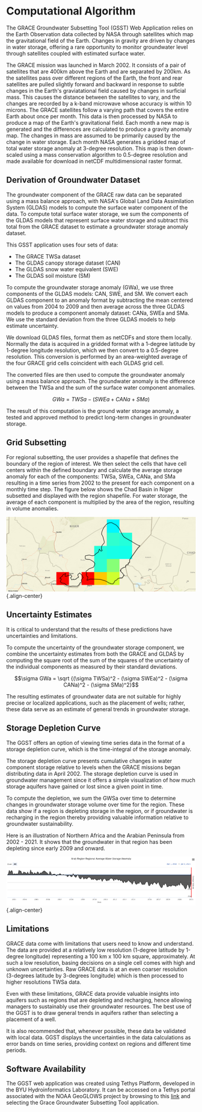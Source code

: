 
# **Computational Algorithm**

The GRACE Groundwater Subsetting Tool (GSST) Web Application relies on
the Earth Observation data collected by NASA through satellites which
map the gravitational field of the Earth. Changes in gravity are driven
by changes in water storage, offering a rare opportunity to monitor
groundwater level through satellites coupled with estimated surface
water.

The GRACE mission was launched in March 2002. It consists of a pair of
satellites that are 400km above the Earth and are separated by 200km. As
the satellites pass over different regions of the Earth, the front and
rear satellites are pulled slightly forward and backward in response to
subtle changes in the Earth\'s graviatational field caused by changes in
surficial mass. This causes the distance between the satellites to vary,
and the changes are recorded by a k-band microwave whose accuracy is
within 10 microns. The GRACE satellites follow a varying path that
covers the entire Earth about once per month. This data is then
processed by NASA to produce a map of the Earth\'s gravitational field.
Each month a new map is generated and the differences are calculated to
produce a gravity anomaly map. The changes in mass are assumed to be
primarily caused by the change in water storage. Each month NASA
generates a gridded map of total water storage anomaly at 3-degree
resolution. This map is then down-scaled using a mass conservation
algorithm to 0.5-degree resolution and made available for download in
netCDF multidimensional raster format.

## **Derivation of Groundwater Dataset**

The groundwater component of the GRACE raw data can be separated using a
mass balance approach, with NASA's Global Land Data Assimilation System
(GLDAS) models to compute the surface water component of the data. To
compute total surface water storage, we sum the components of the GLDAS
models that represent surface water storage and subtract this total from
the GRACE dataset to estimate a groundwater storage anomaly dataset.

This GSST application uses four sets of data:

-   The GRACE TWSa dataset
-   The GLDAS canopy storage dataset (CAN)
-   The GLDAS snow water equivalent (SWE)
-   The GLDAS soil moisture (SM)

To compute the groundwater storage anomaly (GWa), we use three
components of the GLDAS models: CAN, SWE, and SM. We convert each GLDAS
component to an anomaly format by subtracting the mean centered on
values from 2004 to 2009 and then average across the three GLDAS models
to produce a component anomaly dataset: CANa, SWEa and SMa. We use the
standard deviation from the three GLDAS models to help estimate
uncertainty.

We download GLDAS files, format them as netCDFs and store them locally.
Normally the data is acquired in a gridded format with a 1-degree
latitude by 1-degree longitude resolution, which we then convert to a
0.5-degree resolution. This conversion is performed by an area-weighted
average of the four GRACE grid cells coincident with each GLDAS grid
cell.

The converted files are then used to compute the groundwater anomaly
using a mass balance approach. The groundwater anomaly is the difference
between the TWSa and the sum of the surface water component anomalies.

$$GWa =  TWSa - (SWEa+ CANa+ SMa)$$

The result of this computation is the ground water storage anomaly, a
tested and approved method to predict long-term changes in groundwater
storage.

## **Grid Subsetting**

For regional subsetting, the user provides a shapefile that defines the
boundary of the region of interest. We then select the cells that have
cell centers within the defined boundary and calculate the average
storage anomaly for each of the components: TWSa, SWEa, CANa, and SMa
resulting in a time series from 2002 to the present for each component
on a monthly time step. The figure below shows the Chad Basin in Niger
subsetted and displayed with the region shapefile. For water storage,
the average of each component is multiplied by the area of the region,
resulting in volume anomalies.

![image](../docs_rst/source/images-algorithm/examplesubsettedregion.png){.align-center}

## **Uncertainty Estimates**

It is critical to understand that the results of these predictions have
uncertainties and limitations.

To compute the uncertainty of the groundwater storage component, we
combine the uncertainty estimates from both the GRACE and GLDAS by
computing the square root of the sum of the squares of the uncertainty
of the individual components as measured by their standard deviations.

$$\sigma GWa =  \sqrt {(\sigma TWSa)^2 - (\sigma SWEa)^2 - (\sigma CANa)^2 - (\sigma SMa)^2}$$

The resulting estimates of groundwater data are not suitable for highly
precise or localized applications, such as the placement of wells;
rather, these data serve as an estimate of general trends in groundwater
storage.

## **Storage Depletion Curve**

The GGST offers an option of viewing time series data in the format of a
storage depletion curve, which is the time-integral of the storage
anomaly.

The storage depletion curve presents cumulative changes in water
component storage relative to levels when the GRACE missions began
distributing data in April 2002. The storage depletion curve is used in
groundwater management since it offers a simple visualization of how
much storage aquifers have gained or lost since a given point in time.

To compute the depletion, we sum the GWSa over time to determine changes
in groundwater storage volume over time for the region. These data show
if a region is depleting storage in the region, or if groundwater is
recharging in the region thereby providing valuable information relative
to groundwater sustainability.

Here is an illustration of Northern Africa and the Arabian Peninsula
from 2002 - 2021. It shows that the groundwater in that region has been
depleting since early 2009 and onward.

![image](../docs_rst/source/images-algorithm/depletioncurve.png){.align-center}

## **Limitations**

GRACE data come with limitations that users need to know and understand.
The data are provided at a relatively low resolution (1-degree latitude
by 1-degree longitude) representing a 100 km x 100 km square,
approximately. At such a low resolution, basing decisions on a single
cell comes with high and unknown uncertainties. Raw GRACE data is at an
even coarser resolution (3-degrees latitude by 3-degrees longitude)
which is then processed to higher resolutions TWSa data.

Even with these limitations, GRACE data provide valuable insights into
aquifers such as regions that are depleting and recharging, hence
allowing managers to sustainably use their groundwater resources. The
best use of the GGST is to draw general trends in aquifers rather than
selecting a placement of a well.

It is also recommended that, whenever possible, these data be validated
with local data. GGST displays the uncertainties in the data
calculations as error bands on time series, providing context on regions
and different time periods.

## **Software Availability**

The GGST web application was created using Tethys Platform, developed in
the BYU Hydroinformatics Laboratory. It can be accessed on a Tethys
portal associated with the NOAA GeoGLOWS project by browsing to this
[link](https://apps.geoglows.org/apps) and selecting the Grace
Groundwater Subsetting Tool application.
